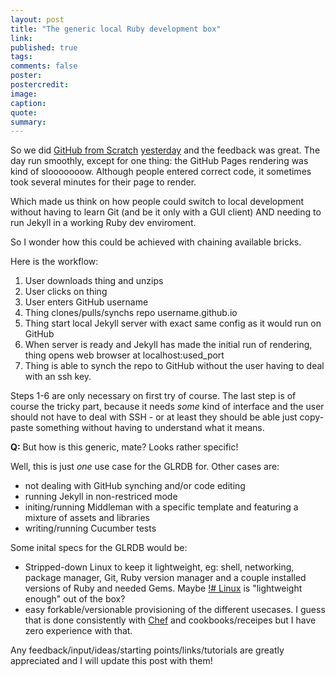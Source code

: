```yaml
---
layout: post
title: "The generic local Ruby development box"
link:
published: true
tags:
comments: false
poster:
postercredit:
image:
caption:
quote:
summary:
---
```


So we did [GitHub from Scratch](sdg) [yesterday](sdg) and the feedback was great. The day run smoothly, except for one thing: the GitHub Pages rendering was kind of slooooooow. Although people entered correct code, it sometimes took several minutes for their page to render.

Which made us think on how people could switch to local development without having to learn Git (and be it only with a GUI client) AND needing to run Jekyll in a working Ruby dev enviroment.

So I wonder how this could be achieved with chaining available bricks.

Here is the workflow:

1. User downloads thing and unzips
1. User clicks on thing
1. User enters GitHub username
1. Thing clones/pulls/synchs repo username.github.io
1. Thing start local Jekyll server with exact same config as it would run on GitHub
1. When server is ready and Jekyll has made the initial run of rendering, thing opens web browser at localhost:used_port
1. Thing is able to synch the repo to GitHub without the user having to deal with an ssh key.

Steps 1-6 are only necessary on first try of course. The last step is of course the tricky part, because it needs *some* kind of interface and the user should not have to deal with SSH - or at least they should be able just copy-paste something without having to understand what it means.

**Q:** But how is this generic, mate? Looks rather specific!

Well, this is just *one* use case for the GLRDB for. Other cases are:

- not dealing with GitHub synching and/or code editing
- running Jekyll in non-restriced mode
- initing/running Middleman with a specific template and featuring a mixture of assets and libraries
- writing/running Cucumber tests

Some inital specs for the GLRDB would be:

- Stripped-down Linux to keep it lightweight, eg: shell, networking, package manager, Git, Ruby version manager and a couple installed versions of Ruby and needed Gems. Maybe [!# Linux](adfsf) is "lightweight enough" out of the box?
- easy forkable/versionable provisioning of the different usecases. I guess that is done consistently with [Chef](dfsdf) and cookbooks/receipes but I have zero experience with that.

Any feedback/input/ideas/starting points/links/tutorials are greatly appreciated and I will update this post with them!


